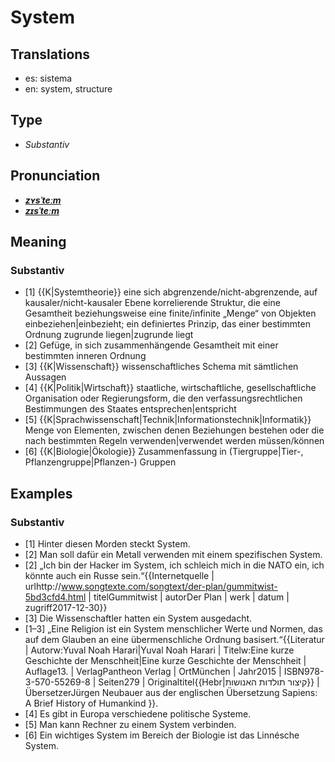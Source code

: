 # System
## Translations
- es: sistema
- en: system, structure
## Type
- _Substantiv_
## Pronunciation
- **_[zʏsˈteːm](https://commons.wikimedia.org/wiki/File:De-System.ogg)_**
- **_[zɪsˈteːm](https://commons.wikimedia.org/wiki/File:De-System.ogg)_**
## Meaning
### Substantiv
- [1] {{K|Systemtheorie}} eine sich abgrenzende/nicht-abgrenzende, auf kausaler/nicht-kausaler Ebene korrelierende Struktur, die eine Gesamtheit beziehungsweise eine finite/infinite „Menge“ von Objekten einbeziehen|einbezieht; ein definiertes Prinzip, das einer bestimmten Ordnung zugrunde liegen|zugrunde liegt
- [2] Gefüge, in sich zusammenhängende Gesamtheit mit einer bestimmten inneren Ordnung
- [3] {{K|Wissenschaft}} wissenschaftliches Schema mit sämtlichen Aussagen
- [4] {{K|Politik|Wirtschaft}} staatliche, wirtschaftliche, gesellschaftliche Organisation oder Regierungsform, die den verfassungsrechtlichen Bestimmungen des Staates entsprechen|entspricht
- [5] {{K|Sprachwissenschaft|Technik|Informationstechnik|Informatik}} Menge von Elementen, zwischen denen Beziehungen bestehen oder die nach bestimmten Regeln verwenden|verwendet werden müssen/können
- [6] {{K|Biologie|Ökologie}} Zusammenfassung in (Tiergruppe|Tier-, Pflanzengruppe|Pflanzen-) Gruppen
## Examples
### Substantiv
- [1] Hinter diesen Morden steckt System.
- [2] Man soll dafür ein Metall verwenden mit einem spezifischen System.
- [2] „Ich bin der Hacker im System, ich schleich mich in die NATO ein, ich könnte auch ein Russe sein.“<ref>{{Internetquelle | urlhttp://www.songtexte.com/songtext/der-plan/gummitwist-5bd3cfd4.html | titelGummitwist | autorDer Plan | werk | datum | zugriff2017-12-30}}</ref>
- [3] Die Wissenschaftler hatten ein System ausgedacht.
- [1–3] „Eine Religion ist ein System menschlicher Werte und Normen, das auf dem Glauben an eine übermenschliche Ordnung basisert.“<ref>{{Literatur | Autorw:Yuval Noah Harari|Yuval Noah Harari | Titelw:Eine kurze Geschichte der Menschheit|Eine kurze Geschichte der Menschheit | Auflage13. | VerlagPantheon Verlag | OrtMünchen | Jahr2015 | ISBN978-3-570-55269-8 | Seiten279 | Originaltitel{{Hebr|קיצור תולדות האנושות}} | ÜbersetzerJürgen Neubauer aus der englischen Übersetzung Sapiens: A Brief History of Humankind }}.</ref>
- [4] Es gibt in Europa verschiedene politische Systeme.
- [5] Man kann Rechner zu einem System verbinden.
- [6] Ein wichtiges System im Bereich der Biologie ist das Linnésche System.
